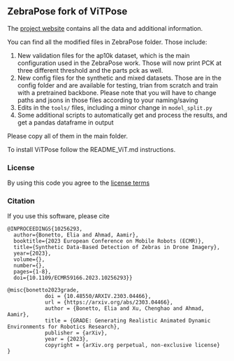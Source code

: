 ## ZebraPose fork of ViTPose

The [project website](https://https://zebrapose.is.tue.mpg.de/) contains all the data and additional information.

You can find all the modified files in ZebraPose folder.
Those include:
1. New validation files for the ap10k dataset, which is the main configuration used in the ZebraPose work. Those will now print PCK at three different threshold and the parts pck as well.
2. New config files for the synthetic and mixed datasets. Those are in the config folder and are available for testing, trian from scratch and train with a pretrained backbone. Please note that you will have to change paths and jsons in those files according to your naming/saving
3. Edits in the `tools/` files, including a minor change in `model_split.py`
4. Some additional scripts to automatically get and process the results, and get a pandas dataframe in output


Please copy all of them in the main folder.

To install ViTPose follow the README_ViT.md instructions. 

### License
By using this code you agree to the [license terms](https://zebrapose.is.tue.mpg.de/license.html)

### Citation
If you use this software, please cite 

```
@INPROCEEDINGS{10256293,
  author={Bonetto, Elia and Ahmad, Aamir},
  booktitle={2023 European Conference on Mobile Robots (ECMR)}, 
  title={Synthetic Data-Based Detection of Zebras in Drone Imagery}, 
  year={2023},
  volume={},
  number={},
  pages={1-8},
  doi={10.1109/ECMR59166.2023.10256293}}
```

```
@misc{bonetto2023grade,
            doi = {10.48550/ARXIV.2303.04466},
            url = {https://arxiv.org/abs/2303.04466},
            author = {Bonetto, Elia and Xu, Chenghao and Ahmad, Aamir},
            title = {GRADE: Generating Realistic Animated Dynamic Environments for Robotics Research},
            publisher = {arXiv},
            year = {2023},
            copyright = {arXiv.org perpetual, non-exclusive license}
}
```
